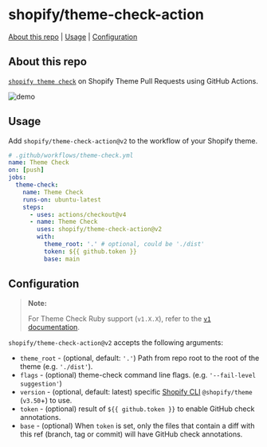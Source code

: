 # shopify/theme-check-action

[About this repo](#about-this-repo) | [Usage](#usage) | [Configuration](#configuration)

## About this repo

[`shopify theme check`](https://shopify.dev/docs/themes/tools/theme-check) on Shopify Theme Pull Requests using GitHub Actions.

![demo](./demo.png)

## Usage

Add `shopify/theme-check-action@v2` to the workflow of your Shopify theme.

```yml
# .github/workflows/theme-check.yml
name: Theme Check
on: [push]
jobs:
  theme-check:
    name: Theme Check
    runs-on: ubuntu-latest
    steps:
      - uses: actions/checkout@v4
      - name: Theme Check
        uses: shopify/theme-check-action@v2
        with:
          theme_root: '.' # optional, could be './dist'
          token: ${{ github.token }}
          base: main
```

## Configuration

> **Note:**
>
> For Theme Check Ruby support (`v1.X.X`), refer to the [`v1` documentation](https://github.com/Shopify/theme-check-action/tree/v1).

`shopify/theme-check-action@v2` accepts the following arguments:

- `theme_root` - (optional, default: `'.'`) Path from repo root to the root of the theme (e.g. `'./dist'`).
- `flags` - (optional) theme-check command line flags. (e.g. `'--fail-level suggestion'`)
- `version` - (optional, default: latest) specific [Shopify CLI](https://shopify.dev/docs/storefronts/themes/tools/cli) `@shopify/theme` (`v3.50`+) to use.
- `token` - (optional) result of `${{ github.token }}` to enable GitHub check annotations.
- `base` - (optional) When `token` is set, only the files that contain a diff with this ref (branch, tag or commit) will have GitHub check annotations.
